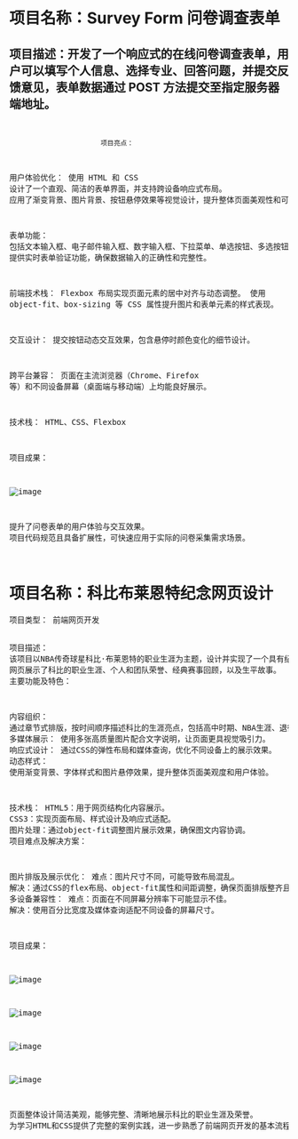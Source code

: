 <h1>项目名称：Survey Form 问卷调查表单</h1>
<h2>项目描述：开发了一个响应式的在线问卷调查表单，用户可以填写个人信息、选择专业、回答问题，并提交反馈意见，表单数据通过 POST 方法提交至指定服务器端地址。</h2>
<pre>

  
                           项目亮点：
                           
                           
用户体验优化：
使用 HTML 和 CSS 设计了一个直观、简洁的表单界面，并支持跨设备响应式布局。
应用了渐变背景、图片背景、按钮悬停效果等视觉设计，提升整体页面美观性和可读性。


表单功能：
包括文本输入框、电子邮件输入框、数字输入框、下拉菜单、单选按钮、多选按钮和文本区域，满足多种数据采集需求。
提供实时表单验证功能，确保数据输入的正确性和完整性。


前端技术栈：
Flexbox 布局实现页面元素的居中对齐与动态调整。
使用 object-fit、box-sizing 等 CSS 属性提升图片和表单元素的样式表现。


交互设计：
提交按钮动态交互效果，包含悬停时颜色变化的细节设计。


跨平台兼容：
页面在主流浏览器（Chrome、Firefox 等）和不同设备屏幕（桌面端与移动端）上均能良好展示。


技术栈：
HTML、CSS、Flexbox

项目成果：

![image](https://github.com/user-attachments/assets/b29af638-77f9-4a4b-a766-199a53f56cee)


提升了问卷表单的用户体验与交互效果。
项目代码规范且具备扩展性，可快速应用于实际的问卷采集需求场景。

</pre>




<h1>项目名称：科比布莱恩特纪念网页设计</h1>
<pre>
项目类型： 前端网页开发

  
项目描述：
该项目以NBA传奇球星科比·布莱恩特的职业生涯为主题，设计并实现了一个具有纪念意义的个人网页。
网页展示了科比的职业生涯、个人和团队荣誉、经典赛事回顾，以及生平故事。
主要功能及特色：


内容组织： 
通过章节式排版，按时间顺序描述科比的生涯亮点，包括高中时期、NBA生涯、退役生活及纪念事件。
多媒体展示： 使用多张高质量图片配合文字说明，让页面更具视觉吸引力。
响应式设计： 通过CSS的弹性布局和媒体查询，优化不同设备上的展示效果。
动态样式： 使用渐变背景、字体样式和图片悬停效果，提升整体页面美观度和用户体验。


技术栈：
HTML5：用于网页结构化内容展示。
CSS3：实现页面布局、样式设计及响应式适配。
图片处理：通过object-fit调整图片展示效果，确保图文内容协调。
项目难点及解决方案：


图片排版及展示优化：
难点：图片尺寸不同，可能导致布局混乱。
解决：通过CSS的flex布局、object-fit属性和间距调整，确保页面排版整齐且视觉效果良好。
多设备兼容性：
难点：页面在不同屏幕分辨率下可能显示不佳。
解决：使用百分比宽度及媒体查询适配不同设备的屏幕尺寸。


项目成果：

![image](https://github.com/user-attachments/assets/11deed0c-6f00-4179-aed7-1dbec9803e82)

![image](https://github.com/user-attachments/assets/ab59e1a0-f200-427d-a53e-5ead55ea6d34)

![image](https://github.com/user-attachments/assets/e128261f-0522-4d3d-8480-5931d8e64fff)

![image](https://github.com/user-attachments/assets/b5e813d6-32ef-474f-a908-ff3ed4e89e4b)



页面整体设计简洁美观，能够完整、清晰地展示科比的职业生涯及荣誉。
为学习HTML和CSS提供了完整的案例实践，进一步熟悉了前端网页开发的基本流程和常用技术。

</pre>
